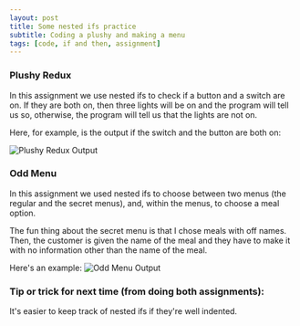 ```yaml
---
layout: post
title: Some nested ifs practice
subtitle: Coding a plushy and making a menu
tags: [code, if and then, assignment]
---
```


### Plushy Redux

In this assignment we use nested ifs to check if a button and a switch are on. If they are both on, then three lights will be on and the program will tell us so, otherwise, the program will tell us that the lights are not on.

Here, for example, is the output if the switch and the button are both on:

![Plushy Redux Output](https://21mdr1.github.io/img/Plushy-Redux-Output.png)



### Odd Menu

In this assignment we used nested ifs to choose between two menus (the regular and the secret menus), and, within the menus, to choose a meal option.

The fun thing about the secret menu is that I chose meals with off names. Then, the customer is given the name of the meal and they have to make it with no information other than the name of the meal.

Here's an example:
![Odd Menu Output](https://21mdr1.github.io/img/Odd-Menu-Output.png)

### Tip or trick for next time (from doing both assignments):
It's easier to keep track of nested ifs if they're well indented.


